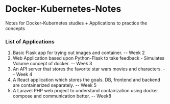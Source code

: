 # Docker-Kubernetes-Notes
Notes for Docker-Kubernetes studies + Applications to practice the concepts

### List of Applications

1. Basic Flask app for trying out images and container.  -- Week 2
2. Web Application based upon Python-Flask to take feedback - Simulates Volume concept of docker. -- Week 3
3. An API server that stores the favorite star wars movies and characters. -- Week 4
4. A React application which stores the goals. DB, frontend and backend are containerized separately. -- Week 5
5. A Laravel PHP web project to understand contairization using docker compose and communication better. -- Week8